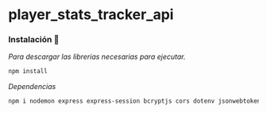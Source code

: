 # player_stats_tracker_api

### Instalación 🔧

_Para descargar las librerias necesarias para ejecutar._
```bash
npm install
```

_Dependencias_
```bash
npm i nodemon express express-session bcryptjs cors dotenv jsonwebtoken mysql2 axios openai sequelize natural resend xlsx
```
